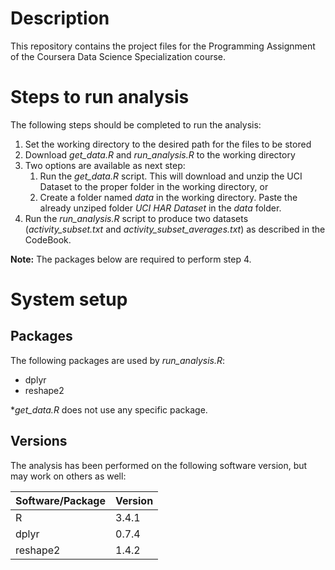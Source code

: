 # Description

This repository contains the project files for the Programming Assignment of the Coursera Data Science Specialization course.

# Steps to run analysis

The following steps should be completed to run the analysis:
1. Set the working directory to the desired path for the files to be stored
2. Download *get_data.R* and *run_analysis.R* to the working directory
3. Two options are available as next step:
    1. Run the *get_data.R* script. This will download and unzip the UCI Dataset to the proper folder in the working directory, or
    2. Create a folder named *data* in the working directory. Paste the already unziped folder *UCI HAR Dataset* in the *data* folder.
4. Run the *run_analysis.R* script to produce two datasets (*activity_subset.txt* and *activity_subset_averages.txt*) as described in the CodeBook.

__Note:__ The packages below are required to perform step 4.

# System setup

## Packages

The following packages are used by *run_analysis.R*:
* dplyr
* reshape2

\**get_data.R* does not use any specific package.

## Versions

The analysis has been performed on the following software version, but may work on others as well:

Software/Package|Version
-------|-------
R|3.4.1
dplyr|0.7.4
reshape2|1.4.2
